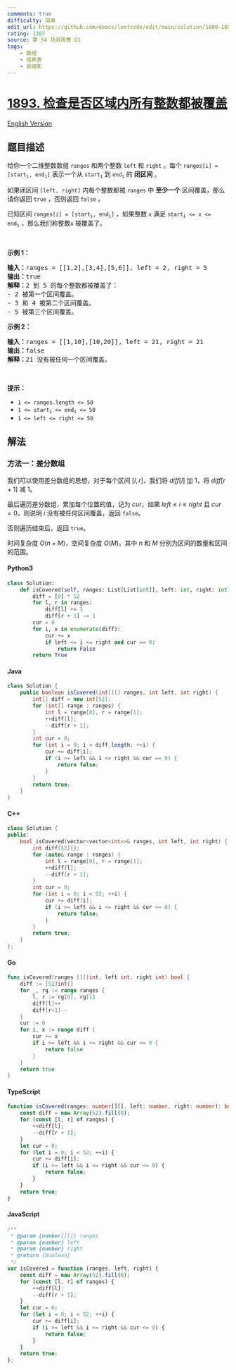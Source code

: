 ```yaml
---
comments: true
difficulty: 简单
edit_url: https://github.com/doocs/leetcode/edit/main/solution/1800-1899/1893.Check%20if%20All%20the%20Integers%20in%20a%20Range%20Are%20Covered/README.md
rating: 1307
source: 第 54 场双周赛 Q1
tags:
    - 数组
    - 哈希表
    - 前缀和
---
```


<!-- problem:start -->

# [1893. 检查是否区域内所有整数都被覆盖](https://leetcode.cn/problems/check-if-all-the-integers-in-a-range-are-covered)

[English Version](/solution/1800-1899/1893.Check%20if%20All%20the%20Integers%20in%20a%20Range%20Are%20Covered/README_EN.md)

## 题目描述

<!-- description:start -->

<p>给你一个二维整数数组 <code>ranges</code> 和两个整数 <code>left</code> 和 <code>right</code> 。每个 <code>ranges[i] = [start<sub>i</sub>, end<sub>i</sub>]</code> 表示一个从 <code>start<sub>i</sub></code> 到 <code>end<sub>i</sub></code> 的 <strong>闭区间</strong> 。</p>

<p>如果闭区间 <code>[left, right]</code> 内每个整数都被 <code>ranges</code> 中 <strong>至少一个</strong> 区间覆盖，那么请你返回 <code>true</code> ，否则返回 <code>false</code> 。</p>

<p>已知区间 <code>ranges[i] = [start<sub>i</sub>, end<sub>i</sub>]</code> ，如果整数 <code>x</code> 满足 <code>start<sub>i</sub> <= x <= end<sub>i</sub></code> ，那么我们称整数<code>x</code> 被覆盖了。</p>

<p> </p>

<p><strong>示例 1：</strong></p>

<pre>
<b>输入：</b>ranges = [[1,2],[3,4],[5,6]], left = 2, right = 5
<b>输出：</b>true
<b>解释：</b>2 到 5 的每个整数都被覆盖了：
- 2 被第一个区间覆盖。
- 3 和 4 被第二个区间覆盖。
- 5 被第三个区间覆盖。
</pre>

<p><strong>示例 2：</strong></p>

<pre>
<b>输入：</b>ranges = [[1,10],[10,20]], left = 21, right = 21
<b>输出：</b>false
<b>解释：</b>21 没有被任何一个区间覆盖。
</pre>

<p> </p>

<p><strong>提示：</strong></p>

<ul>
	<li><code>1 <= ranges.length <= 50</code></li>
	<li><code>1 <= start<sub>i</sub> <= end<sub>i</sub> <= 50</code></li>
	<li><code>1 <= left <= right <= 50</code></li>
</ul>

<!-- description:end -->

## 解法

<!-- solution:start -->

### 方法一：差分数组

我们可以使用差分数组的思想，对于每个区间 $[l, r]$，我们将 $diff[l]$ 加 $1$，将 $diff[r + 1]$ 减 $1$。

最后遍历差分数组，累加每个位置的值，记为 $cur$，如果 $left \le i \le right$ 且 $cur = 0$，则说明 $i$ 没有被任何区间覆盖，返回 `false`。

否则遍历结束后，返回 `true`。

时间复杂度 $O(n + M)$，空间复杂度 $O(M)$。其中 $n$ 和 $M$ 分别为区间的数量和区间的范围。

<!-- tabs:start -->

#### Python3

```python
class Solution:
    def isCovered(self, ranges: List[List[int]], left: int, right: int) -> bool:
        diff = [0] * 52
        for l, r in ranges:
            diff[l] += 1
            diff[r + 1] -= 1
        cur = 0
        for i, x in enumerate(diff):
            cur += x
            if left <= i <= right and cur == 0:
                return False
        return True
```

#### Java

```java
class Solution {
    public boolean isCovered(int[][] ranges, int left, int right) {
        int[] diff = new int[52];
        for (int[] range : ranges) {
            int l = range[0], r = range[1];
            ++diff[l];
            --diff[r + 1];
        }
        int cur = 0;
        for (int i = 0; i < diff.length; ++i) {
            cur += diff[i];
            if (i >= left && i <= right && cur == 0) {
                return false;
            }
        }
        return true;
    }
}
```

#### C++

```cpp
class Solution {
public:
    bool isCovered(vector<vector<int>>& ranges, int left, int right) {
        int diff[52]{};
        for (auto& range : ranges) {
            int l = range[0], r = range[1];
            ++diff[l];
            --diff[r + 1];
        }
        int cur = 0;
        for (int i = 0; i < 52; ++i) {
            cur += diff[i];
            if (i >= left && i <= right && cur <= 0) {
                return false;
            }
        }
        return true;
    }
};
```

#### Go

```go
func isCovered(ranges [][]int, left int, right int) bool {
	diff := [52]int{}
	for _, rg := range ranges {
		l, r := rg[0], rg[1]
		diff[l]++
		diff[r+1]--
	}
	cur := 0
	for i, x := range diff {
		cur += x
		if i >= left && i <= right && cur <= 0 {
			return false
		}
	}
	return true
}
```

#### TypeScript

```ts
function isCovered(ranges: number[][], left: number, right: number): boolean {
    const diff = new Array(52).fill(0);
    for (const [l, r] of ranges) {
        ++diff[l];
        --diff[r + 1];
    }
    let cur = 0;
    for (let i = 0; i < 52; ++i) {
        cur += diff[i];
        if (i >= left && i <= right && cur <= 0) {
            return false;
        }
    }
    return true;
}
```

#### JavaScript

```js
/**
 * @param {number[][]} ranges
 * @param {number} left
 * @param {number} right
 * @return {boolean}
 */
var isCovered = function (ranges, left, right) {
    const diff = new Array(52).fill(0);
    for (const [l, r] of ranges) {
        ++diff[l];
        --diff[r + 1];
    }
    let cur = 0;
    for (let i = 0; i < 52; ++i) {
        cur += diff[i];
        if (i >= left && i <= right && cur <= 0) {
            return false;
        }
    }
    return true;
};
```

<!-- tabs:end -->

<!-- solution:end -->

<!-- problem:end -->
